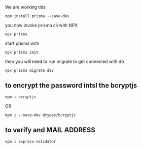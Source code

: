
We are working this 

```
npm install prisma --save-dev
```

you now invoke prisma cli with NPX

```
npx prisma
```
start prisma with 
```
npx prisma init
```
then you will need to run migrate to get connected with db
```
npx prisma migrate dev 
```


to encrypt the password intsl the bcryptjs
--
```
npm i bcryptjs
```
OR
```
npm i --save-dev @types/bcryptjs
```

to verify and MAIL ADDRESS
--
```
npm i express-validator
```